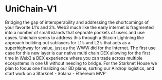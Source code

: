 # UniChain-V1
Bridging the gap of interoperability and addressing the shortcomings of your favorite L1's and 2’s. Web3 much like the early internet is fragmented 
into a number of small islands that separate pockets of users and use cases. Unichain seeks to address this through a Bitcoin Lightning like approach 
building out sublayers for L1’s and L2’s that acts as a superhighway for value, just as the WWW did for the Internet. The first use case for this new layer 
is our native multi chain DEX allowing for the first time in Web3 a DEX experience where you can trade across multiple ecosystems in one UI without needing to bridge. 
For the Starknet House we plan to focus one finalizing our BD plans, sorting our Airdrop logistics, and start work on a Starknet - Solana - Ethereum MVP
